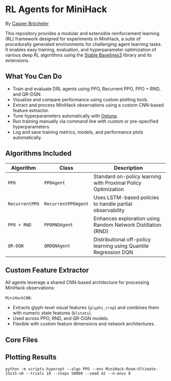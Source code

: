 # RL Agents for MiniHack
By [Casper Bröcheler](https://github.com/casperbroch)

This repository provides a modular and extensible reinforcement learning (RL) framework designed for experiments in MiniHack, a suite of procedurally generated environments for challenging agent learning tasks. It enables easy training, evaluation, and hyperparameter optimization of various deep RL algorithms using the [Stable Baselines3](https://github.com/DLR-RM/stable-baselines3) library and its extensions.

## What You Can Do
- Train and evaluate DRL agents using PPO, Recurrent PPO, PPO + RND, and QR-DQN.
- Visualize and compare performance using custom plotting tools.
- Extract and process MiniHack observations using a custom CNN-based feature extractor.
- Tune hyperparameters automatically with [Optuna](https://optuna.org/).
- Run training manually via command line with custom or pre-specified hyperparameters.
- Log and save training metrics, models, and performance plots automatically.

## Algorithms Included
| Algorithm      | Class               | Description                                                      |
| -------------- | ------------------- | ---------------------------------------------------------------- |
| `PPO`          | `PPOAgent`          | Standard on-policy learning with Proximal Policy Optimization    |
| `RecurrentPPO` | `RecurrentPPOAgent` | Uses LSTM-based policies to handle partial observability         |
| `PPO + RND`    | `PPORNDAgent`       | Enhances exploration using Random Network Distillation (RND)     |
| `QR-DQN`       | `QRDQNAgent`        | Distributional off-policy learning using Quantile Regression DQN |

## Custom Feature Extractor
All agents leverage a shared CNN-based architecture for processing MiniHack observations:

`MiniHackCNN`:
- Extracts glyph-level visual features (`glyphs_crop`) and combines them with numeric state features (`blstats`).
- Used across PPO, RND, and QR-DQN models.
- Flexible with custom feature dimensions and network architectures.

## Core Files

## Plotting Results


```
python -m scripts.hyperopt --algo PPO --env MiniHack-Room-Ultimate-15x15-v0 --trials 10 --steps 50000 --seed 42 --n-envs 8
```
